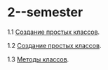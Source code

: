# 2--semester



1.1  [Создание простых классов]().

1.2 [Создание простых классов]().

1.3 [Методы классов]().
